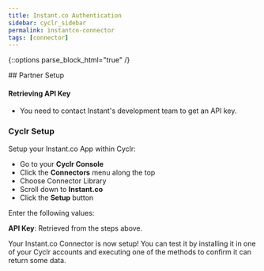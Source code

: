 ```yaml
---
title: Instant.co Authentication
sidebar: cyclr_sidebar
permalink: instantco-connector
tags: [connector]
---
```

{::options parse_block_html="true" /}
<section class="card py-5 my-5">
## Partner Setup

#### Retrieving API Key
* You need to contact Instant's development team to get an API key.

### Cyclr Setup

Setup your Instant.co App within Cyclr:

*   Go to your **Cyclr Console**
*   Click the **Connectors** menu along the top
*   Choose Connector Library
*   Scroll down to **Instant.co**
*   Click the **Setup** button

Enter the following values:

**API Key**: Retrieved from the steps above.

Your Instant.co Connector is now setup! You can test it by installing it in one of your Cyclr accounts and executing one of the methods to confirm it can return some data.

</section>
